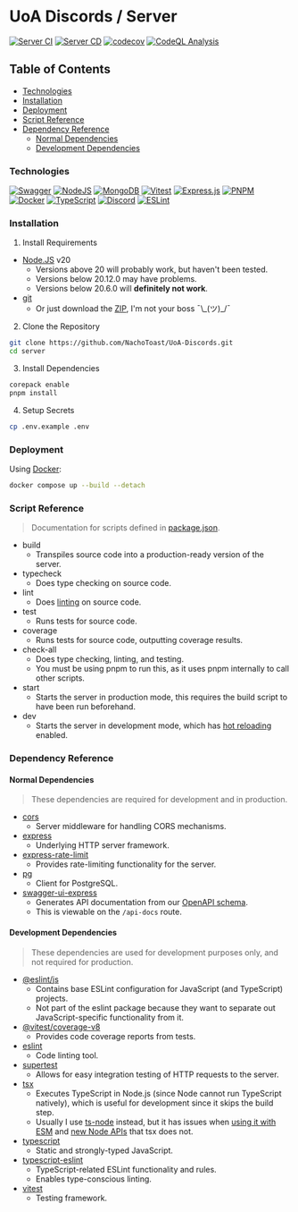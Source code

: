 # UoA Discords / Server <!-- omit in toc -->

[![Server CI](https://github.com/NachoToast/UoA-Discords/actions/workflows/ci.server.yml/badge.svg)](https://github.com/NachoToast/UoA-Discords/actions/workflows/ci.server.yml)
[![Server CD](https://github.com/NachoToast/UoA-Discords/actions/workflows/cd.server.yml/badge.svg)](https://github.com/NachoToast/UoA-Discords/actions/workflows/cd.server.yml)
[![codecov](https://codecov.io/gh/NachoToast/UoA-Discords/graph/badge.svg?token=KYZSLQOA1R)](https://codecov.io/gh/NachoToast/UoA-Discords)
[![CodeQL Analysis](https://github.com/NachoToast/UoA-Discords/actions/workflows/codeql.yml/badge.svg)](https://github.com/NachoToast/UoA-Discords/actions/workflows/codeql.yml)

## Table of Contents <!-- omit in toc -->

- [Technologies](#technologies)
- [Installation](#installation)
- [Deployment](#deployment)
- [Script Reference](#script-reference)
- [Dependency Reference](#dependency-reference)
  - [Normal Dependencies](#normal-dependencies)
  - [Development Dependencies](#development-dependencies)

### Technologies

[![Swagger](https://img.shields.io/badge/-Swagger-%23Clojure?style=for-the-badge&logo=swagger&logoColor=white)](https://swagger.io/ "Swagger logo")
[![NodeJS](https://img.shields.io/badge/node.js-6DA55F?style=for-the-badge&logo=node.js&logoColor=white)](https://nodejs.org "Node.js logo")
[![MongoDB](https://img.shields.io/badge/MongoDB-%234ea94b.svg?style=for-the-badge&logo=mongodb&logoColor=white)](https://www.mongodb.com "MongoDB logo")
[![Vitest](https://img.shields.io/static/v1?style=for-the-badge&message=Vitest&color=6E9F18&logo=Vitest&logoColor=FFFFFF&label=)](https://vitest.dev/ "Vitest logo")
[![Express.js](https://img.shields.io/badge/express.js-%23404d59.svg?style=for-the-badge&logo=express&logoColor=%2361DAFB)](https://expressjs.com/ "Express.js logo")
[![PNPM](https://img.shields.io/badge/pnpm-%234a4a4a.svg?style=for-the-badge&logo=pnpm&logoColor=f69220)](https://pnpm.io/ "pnpm logo")
[![Docker](https://img.shields.io/badge/docker-%230db7ed.svg?style=for-the-badge&logo=docker&logoColor=white)](https://www.docker.com/ "Docker logo")
[![TypeScript](https://img.shields.io/badge/typescript-%23007ACC.svg?style=for-the-badge&logo=typescript&logoColor=white)](https://www.typescriptlang.org/ "TypeScript logo")
[![Discord](https://img.shields.io/badge/Discord-%235865F2.svg?style=for-the-badge&logo=discord&logoColor=white)](https://discord.com/ "Discord logo")
[![ESLint](https://img.shields.io/badge/ESLint-4B3263?style=for-the-badge&logo=eslint&logoColor=white)](https://eslint.org/ "ESLint logo")

### Installation

1. Install Requirements

 - [Node.JS](https://nodejs.org/en) v20
   - Versions above 20 will probably work, but haven't been tested.
   - Versions below 20.12.0 may have problems.
   - Versions below 20.6.0 will **definitely not work**.
 - [git](https://git-scm.com/)
   - Or just download the [ZIP](https://github.com/NachoToast/UoA-Discords/archive/refs/heads/main.zip), I'm not your boss ¯\\\_(ツ)_/¯

2. Clone the Repository

```sh
git clone https://github.com/NachoToast/UoA-Discords.git
cd server
```

3. Install Dependencies

```sh
corepack enable
pnpm install
```

4. Setup Secrets

```sh
cp .env.example .env
```

### Deployment

Using [Docker](https://www.docker.com/):

```sh
docker compose up --build --detach
```

### Script Reference

> Documentation for scripts defined in [package.json](package.json).

- build
  - Transpiles source code into a production-ready version of the server.
- typecheck
  - Does type checking on source code.
- lint
  - Does [linting](https://en.wikipedia.org/wiki/Lint_(software)) on source code.
- test
  - Runs tests for source code.
- coverage
  - Runs tests for source code, outputting coverage results.
- check-all
  - Does type checking, linting, and testing.
  - You must be using pnpm to run this, as it uses pnpm internally to call other scripts.
- start
  - Starts the server in production mode, this requires the build script to have been run beforehand.
- dev
  - Starts the server in development mode, which has [hot reloading](https://en.wikipedia.org/wiki/Hot_swapping#Software) enabled.

### Dependency Reference

#### Normal Dependencies

> These dependencies are required for development and in production.

- [cors](https://www.npmjs.com/package/cors)
  - Server middleware for handling CORS mechanisms.
- [express](https://www.npmjs.com/package/express)
  - Underlying HTTP server framework.
- [express-rate-limit](https://www.npmjs.com/package/express-rate-limit)
  - Provides rate-limiting functionality for the server.
- [pg](https://www.npmjs.com/package/pg)
  - Client for PostgreSQL.
- [swagger-ui-express](https://www.npmjs.com/package/swagger-ui-express)
  - Generates API documentation from our [OpenAPI schema](src/openapi.json).
  - This is viewable on the `/api-docs` route.

#### Development Dependencies

> These dependencies are used for development purposes only, and not required for production.

- [@eslint/js](https://www.npmjs.com/package/@eslint/js)
  - Contains base ESLint configuration for JavaScript (and TypeScript) projects.
  - Not part of the eslint package because they want to separate out JavaScript-specific functionality from it.
- [@vitest/coverage-v8](https://www.npmjs.com/package/@vitest/coverage-v8)
  - Provides code coverage reports from tests.
- [eslint](https://www.npmjs.com/package/eslint)
  - Code linting tool.
- [supertest](https://www.npmjs.com/package/supertest)
  - Allows for easy integration testing of HTTP requests to the server.
- [tsx](https://www.npmjs.com/package/tsx)
  - Executes TypeScript in Node.js (since Node cannot run TypeScript natively), which is useful for development since it skips the build step.
  - Usually I use [ts-node](https://www.npmjs.com/package/ts-node) instead, but it has issues when [using it with ESM](https://www.npmjs.com/package/ts-node#err_unknown_file_extension) and [new Node APIs](https://nodejs.org/docs/v20.12.1/api/cli.html#--env-fileconfig) that tsx does not.
- [typescript](https://www.npmjs.com/package/typescript) 
  - Static and strongly-typed JavaScript.
- [typescript-eslint](https://www.npmjs.com/package/typescript-eslint)
  - TypeScript-related ESLint functionality and rules.
  - Enables type-conscious linting.
- [vitest](https://www.npmjs.com/package/vitest)
  - Testing framework.

